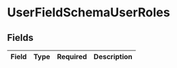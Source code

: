 # UserFieldSchemaUserRoles


## Fields

| Field       | Type        | Required    | Description |
| ----------- | ----------- | ----------- | ----------- |